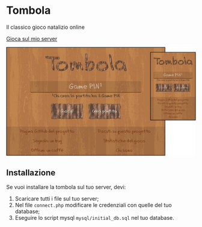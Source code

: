 # Tombola

Il classico gioco natalizio online

[Gioca sul mio server](https://vincenzopadula.altervista.org/tombola/)

![Homepage](screenshots/homepage.png)

## Installazione

Se vuoi installare la tombola sul tuo server, devi:
1.  Scaricare tutti i file sul tuo server;
2.  Nel file ``connect.php`` modificare le credenziali con quelle del tuo database;
3.  Eseguire lo script mysql ``mysql/initial_db.sql`` nel tuo database.
